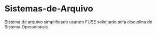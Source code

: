 # Sistemas-de-Arquivo
Sistema de arquivo simplificado usando FUSE solicitado pela disciplina de Sistema Operacionais
